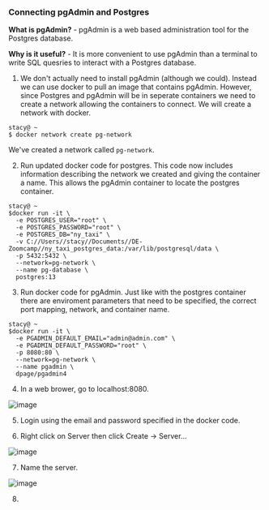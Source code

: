### Connecting pgAdmin and Postgres

**What is pgAdmin?** - pgAdmin is a web based administration tool for the Postgres database.

**Why is it useful?** - It is more convenient to use pgAdmin than a terminal to write SQL quesries to interact with a Postgres database.

1. We don't actually need to install pgAdmin (although we could). Instead we can use docker to pull an image that contains pgAdmin. However, since Postgres and pgAdmin will be in seperate containers we need to create a network allowing the containers to connect. We will create a network with docker.

```console
stacy@ ~
$ docker network create pg-network
```

We've created a network called `pg-network`.

2. Run updated docker code for postgres. This code now includes information describing the network we created and giving the container a name. This allows the pgAdmin container to locate the postgres container.

```console
stacy@ ~
$docker run -it \
  -e POSTGRES_USER="root" \
  -e POSTGRES_PASSWORD="root" \
  -e POSTGRES_DB="ny_taxi" \
  -v C://Users//stacy//Documents//DE-Zoomcamp//ny_taxi_postgres_data:/var/lib/postgresql/data \
  -p 5432:5432 \
  --network=pg-network \
  --name pg-database \
  postgres:13
 ```
 
3. Run docker code for pgAdmin. Just like with the postgres container there are enviroment parameters that need to be specified, the correct port mapping, network, and container name.

```console
stacy@ ~
$docker run -it \
  -e PGADMIN_DEFAULT_EMAIL="admin@admin.com" \
  -e PGADMIN_DEFAULT_PASSWORD="root" \
  -p 8080:80 \
  --network=pg-network \
  --name pgadmin \
  dpage/pgadmin4
  ```
  
4. In a web brower, go to localhost:8080.

![image](https://user-images.githubusercontent.com/54118138/157492224-109d7eaf-29d9-45d9-8900-9ded3aa3fc77.png)

5. Login using the email and password specified in the docker code.

6. Right click on Server then click Create -> Server...

![image](https://user-images.githubusercontent.com/54118138/157493747-5dd3d519-4696-4591-a820-dea8dd3e12cb.png)

7. Name the server.

![image](https://user-images.githubusercontent.com/54118138/157494349-d4cd9b34-30a6-44b9-a683-dadaa31d645b.png)

8. 


 
